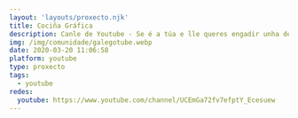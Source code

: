 ```yaml
---
layout: 'layouts/proxecto.njk'
title: Cociña Gráfica
description: Canle de Youtube - Se é a túa e lle queres engadir unha descripción e etiquetas, ponte en contacto con nós.
img: /img/comunidade/galegotube.webp
date: 2020-03-20 11:06:58
platform: youtube
type: proxecto
tags:
  - youtube
redes:
  youtube: https://www.youtube.com/channel/UCEmGa72fv7efptY_Ecesuew
---
```



